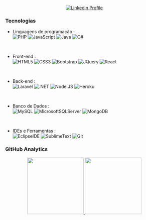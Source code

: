 <p align="center">
<a href="https://linkedin.com/in/luan-silva-aguiar-de-lima/">
<img src="https://img.shields.io/badge/-LinkedIn-blue?style=flat&logo=Linkedin&logoColor=white" alt="Linkedin Profile" />
</a>
</p>

### Tecnologias

- Linguagens de programação : <br />
![PHP](http://img.shields.io/badge/-PHP-eee?style=flat-square&logo=php&logoColor=4951aa)
![JavaScript](https://img.shields.io/badge/-JavaScript-eee?style=flat-square&logo=javascript&logoColor=DD9C25)
![Java](https://img.shields.io/badge/-Java-eee?style=flat-square&logo=java&logoColor=007396)
![C#](https://img.shields.io/badge/-CSharp-eee?style=flat-square&logo=csharp&logoColor=512BD4)
<br />

- Front-end : <br />
![HTML5](https://img.shields.io/badge/-HTML5-eee?style=flat-square&logo=html5&logoColor=E34F26)
![CSS3](https://img.shields.io/badge/-CSS3-eee?style=flat-square&logo=css3&logoColor=1572B6)
![Bootstrap](https://img.shields.io/badge/-Bootstrap-eee?style=flat-square&logo=bootstrap&logoColor=7952B3)
![JQuery](https://img.shields.io/badge/-JQuery-eee?style=flat-square&logo=jquery&logoColor=0769AD)
![React](https://img.shields.io/badge/-React-eee?style=flat-square&logo=react&logoColor=61DAFB)
<br />

- Back-end : <br />
![Laravel](https://img.shields.io/badge/-Laravel-eee?style=flat-square&logo=laravel&logoColor=FF2D20)
![.NET](https://img.shields.io/badge/-.NET-eee?style=flat-square&logo=dotnet&logoColor=512BD4)
![Node.JS](https://img.shields.io/badge/-Node.js-eee?style=flat-square&logo=node.js&logoColor=339933)
![Heroku](https://img.shields.io/badge/-Heroku-eee?style=flat-square&logo=heroku&logoColor=430098)
<br />

- Banco de Dados : <br />
![MySQL](https://img.shields.io/badge/-MySQL-eee?style=flat-square&logo=mysql&logoColor=4479A1)
![MicrosoftSQLServer](https://img.shields.io/badge/-MicrosoftSQLServer-eee?style=flat-square&logo=microsoftsqlserver&logoColor=CC2927)
![MongoDB](https://img.shields.io/badge/-MongoDB-eee?style=flat-square&logo=mongodb&logoColor=47A248)
<br />

- IDEs e Ferramentas : <br />
![EclipseIDE](https://img.shields.io/badge/-EclipseIDE-eee?style=flat-square&logo=eclipseide&logoColor=2C2255)
![SublimeText](https://img.shields.io/badge/-SublimeText-eee?style=flat-square&logo=sublimetext&logoColor=FF9800)
![Git](https://img.shields.io/badge/-Git-eee?style=flat-square&logo=git&logoColor=F05032)

### GitHub Analytics

<p align="center">
<a href="https://github.com/LuanSALima">
  <img height="180em" src="https://github-readme-stats-eight-theta.vercel.app/api?username=LuanSALima&show_icons=true&theme=algolia&include_all_commits=true&count_private=true"/>
  <img height="180em" src="https://github-readme-stats-eight-theta.vercel.app/api/top-langs/?username=LuanSALima&layout=compact&langs_count=8&theme=algolia"/>
</a>
</p>
